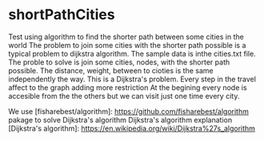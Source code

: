 # shortPathCities
Test using algorithm to find the shorter path between some cities in the world
The problem to join some cities with the shorter path possible is a typical problem to dijkstra algorithm.
The sample data is inthe cities.txt file.
The proble to solve is join some cities, nodes, with the shorter path possible. The distance, weight, between to cioties is the same independently the way.
This is a Dijkstra's problem. Every step in the travel affect to the graph adding more restriction
At the begining every node is accesible from the the others but we can visit just one time every city.

We use [fisharebest/algorithm]: https://github.com/fisharebest/algorithm pakage to solve Dijkstra's algorithm
Dijkstra's algorithm explanation [Dijkstra's algorithm]: https://en.wikipedia.org/wiki/Dijkstra%27s_algorithm

